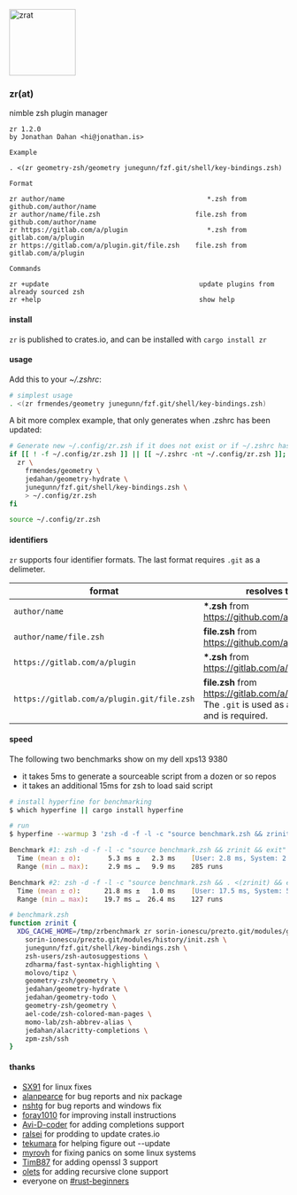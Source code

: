 <img src="zrat.png" alt="zrat" title="zrat" width=120 />

### zr(at)

nimble zsh plugin manager

    zr 1.2.0
    by Jonathan Dahan <hi@jonathan.is>

    Example

    . <(zr geometry-zsh/geometry junegunn/fzf.git/shell/key-bindings.zsh)

    Format

    zr author/name                                    *.zsh from github.com/author/name
    zr author/name/file.zsh                        file.zsh from github.com/author/name
    zr https://gitlab.com/a/plugin                    *.zsh from gitlab.com/a/plugin
    zr https://gitlab.com/a/plugin.git/file.zsh    file.zsh from gitlab.com/a/plugin

    Commands

    zr +update                                      update plugins from already sourced zsh
    zr +help                                        show help

#### install

`zr` is published to crates.io, and can be installed with `cargo install zr`

#### usage

Add this to your *~/.zshrc*:

```zsh
# simplest usage
. <(zr frmendes/geometry junegunn/fzf.git/shell/key-bindings.zsh)
```

A bit more complex example, that only generates when .zshrc has been updated:

```zsh
# Generate new ~/.config/zr.zsh if it does not exist or if ~/.zshrc has been changed
if [[ ! -f ~/.config/zr.zsh ]] || [[ ~/.zshrc -nt ~/.config/zr.zsh ]]; then
  zr \
    frmendes/geometry \
    jedahan/geometry-hydrate \
    junegunn/fzf.git/shell/key-bindings.zsh \
    > ~/.config/zr.zsh
fi

source ~/.config/zr.zsh
```

#### identifiers

`zr` supports four identifier formats. The last format requires `.git` as a delimeter.

format                                     | resolves to
-------------------------------------------|-----------
`author/name`                              | __*.zsh__ from https://github.com/author/name
`author/name/file.zsh`                     | __file.zsh__ from https://github.com/author/name
`https://gitlab.com/a/plugin`              | __*.zsh__ from https://gitlab.com/a/plugin
`https://gitlab.com/a/plugin.git/file.zsh` | __file.zsh__ from https://gitlab.com/a/plugin.git. The `.git` is used as a delimeter, and is required.

#### speed

The following two benchmarks show on my dell xps13 9380
* it takes 5ms to generate a sourceable script from a dozen or so repos
* it takes an additional 15ms for zsh to load said script

```zsh
# install hyperfine for benchmarking
$ which hyperfine || cargo install hyperfine

# run 
$ hyperfine --warmup 3 'zsh -d -f -l -c "source benchmark.zsh && zrinit && exit"' 'zsh -d -f -l -c "source benchmark.zsh && . <(zrinit) && exit"'

Benchmark #1: zsh -d -f -l -c "source benchmark.zsh && zrinit && exit"
  Time (mean ± σ):       5.3 ms ±   2.3 ms    [User: 2.8 ms, System: 2.4 ms]
  Range (min … max):     2.9 ms …   9.9 ms    285 runs

Benchmark #2: zsh -d -f -l -c "source benchmark.zsh && . <(zrinit) && exit"
  Time (mean ± σ):      21.8 ms ±   1.0 ms    [User: 17.5 ms, System: 5.1 ms]
  Range (min … max):    19.7 ms …  26.4 ms    127 runs
```

```zsh
# benchmark.zsh
function zrinit {
  XDG_CACHE_HOME=/tmp/zrbenchmark zr sorin-ionescu/prezto.git/modules/git/alias.zsh \
    sorin-ionescu/prezto.git/modules/history/init.zsh \
    junegunn/fzf.git/shell/key-bindings.zsh \
    zsh-users/zsh-autosuggestions \
    zdharma/fast-syntax-highlighting \
    molovo/tipz \
    geometry-zsh/geometry \
    jedahan/geometry-hydrate \
    jedahan/geometry-todo \
    geometry-zsh/geometry \
    ael-code/zsh-colored-man-pages \
    momo-lab/zsh-abbrev-alias \
    jedahan/alacritty-completions \
    zpm-zsh/ssh
}
```

#### thanks

- [SX91](https://github.com/SX91) for linux fixes
- [alanpearce](https://github.com/alanpearce) for bug reports and nix package
- [nshtg](https://github.com/nshtg) for bug reports and windows fix
- [foray1010](https://github.com/foray1010) for improving install instructions
- [Avi-D-coder](https://github.com/avi-d-coder) for adding completions support
- [ralsei](https://github.com/ralsei) for prodding to update crates.io
- [tekumara](https://github.com/tekumara) for helping figure out --update
- [myrovh](https://github.com/myrovh) for fixing panics on some linux systems
- [TimB87](https://github.com/TimB87) for adding openssl 3 support
- [olets](https://github.com/olets) for adding recursive clone support
- everyone on [#rust-beginners](irc://irc.mozilla.org/rust-beginners)
